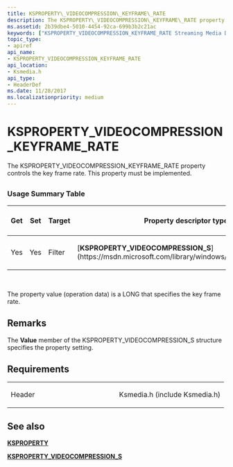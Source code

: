 ```yaml
---
title: KSPROPERTY\_VIDEOCOMPRESSION\_KEYFRAME\_RATE
description: The KSPROPERTY\_VIDEOCOMPRESSION\_KEYFRAME\_RATE property controls the key frame rate. This property must be implemented.
ms.assetid: 2b39dbe4-5010-4454-92ca-699b3b2c21ac
keywords: ["KSPROPERTY_VIDEOCOMPRESSION_KEYFRAME_RATE Streaming Media Devices"]
topic_type:
- apiref
api_name:
- KSPROPERTY_VIDEOCOMPRESSION_KEYFRAME_RATE
api_location:
- Ksmedia.h
api_type:
- HeaderDef
ms.date: 11/28/2017
ms.localizationpriority: medium
---
```


# KSPROPERTY\_VIDEOCOMPRESSION\_KEYFRAME\_RATE


The KSPROPERTY\_VIDEOCOMPRESSION\_KEYFRAME\_RATE property controls the key frame rate. This property must be implemented.

## <span id="ddk_ksproperty_videocompression_keyframe_rate_ks"></span><span id="DDK_KSPROPERTY_VIDEOCOMPRESSION_KEYFRAME_RATE_KS"></span>


### Usage Summary Table

<table>
<colgroup>
<col width="20%" />
<col width="20%" />
<col width="20%" />
<col width="20%" />
<col width="20%" />
</colgroup>
<thead>
<tr class="header">
<th>Get</th>
<th>Set</th>
<th>Target</th>
<th>Property descriptor type</th>
<th>Property value type</th>
</tr>
</thead>
<tbody>
<tr class="odd">
<td><p>Yes</p></td>
<td><p>Yes</p></td>
<td><p>Filter</p></td>
<td><p>[<strong>KSPROPERTY_VIDEOCOMPRESSION_S</strong>](https://msdn.microsoft.com/library/windows/hardware/ff566018)</p></td>
<td><p>LONG</p></td>
</tr>
</tbody>
</table>

 

The property value (operation data) is a LONG that specifies the key frame rate.

Remarks
-------

The **Value** member of the KSPROPERTY\_VIDEOCOMPRESSION\_S structure specifies the property setting.

Requirements
------------

<table>
<colgroup>
<col width="50%" />
<col width="50%" />
</colgroup>
<tbody>
<tr class="odd">
<td><p>Header</p></td>
<td>Ksmedia.h (include Ksmedia.h)</td>
</tr>
</tbody>
</table>

## See also


[**KSPROPERTY**](https://docs.microsoft.com/windows-hardware/drivers/ddi/content/ks/ns-ks-ksidentifier)

[**KSPROPERTY\_VIDEOCOMPRESSION\_S**](https://msdn.microsoft.com/library/windows/hardware/ff566018)

 

 






